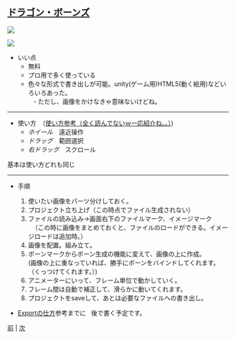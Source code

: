 ## [ドラゴン・ボーンズ](http://dragonbones.com/en/index.html)

![](https://raw.githubusercontent.com/175B005/weekreport3/master/dorgon.png)

[![](https://raw.githubusercontent.com/175B005/weekreport3/master/duki_youtube_5_16.jpg)](https://youtu.be/0lLHwy9VGqc)
- いい点  
    - 無料  
    - プロ用で多く使っている  
    - 色々な形式で書き出しが可能。unity(ゲーム用)HTML5(動く絵用)などいろいろあった。  
    - ただし、画像をかけなきゃ意味ないけどね。
    
---
    
- 使い方　（[使い方参考（全く読んでないｗ一応紹介ね。。）](http://dragonbones.effecthub.com/DBGettingStarted_V2.0_ja.html))   
    - *ホイール*　遠近操作  
    - *ドラッグ*　範囲選択  
    - *右ドラッグ*　スクロール
    
基本は使い方どれも同じ  

---

- 手順  
    1. 使いたい画像をパーツ分けしておく。  
    1. プロジェクト立ち上げ（この時点でファイル生成されない）  
    1. ファイルの読み込み→画面右下のファイルマーク、イメージマーク  
    （この時に画像をまとめておくと、ファイルのロードができる。イメージロードは追加時。）  
    1. 画像を配置。組み立て。  
    1. ボーンマークからボーン生成の機能に変えて、画像の上に作成。  
    (画像の上に重なっていれば、勝手にボーンをバインドしてくれます。（くっつけてくれます。）)  
    1. アニメーターにいって、フレーム単位で動かしていく。  
    1. フレーム間は自動で補正して、滑らかに動いてくれます。  
    1. プロジェクトをsaveして、あとは必要なファイルへの書き出し。

- [Exportの仕方](https://www.youtube.com/watch?v=NoDR7iCnExw)参考までに  
後で書く予定です。

[前](https://github.com/175B005/weekreport2) | [次](https://github.com/175B005/weekreport4)
